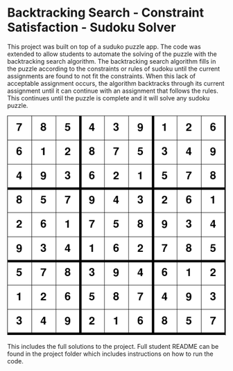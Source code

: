 # Backtracking Search - Constraint Satisfaction - Sudoku Solver

This project was built on top of a suduko puzzle app. The code was extended to allow students to automate the solving of the puzzle with the backtracking search algorithm. The backtracking search algorithm fills in the puzzle according to the constraints or rules of sudoku until the current assignments are found to not fit the constraints. When this lack of acceptable assignment occurs, the algorithm backtracks through its current assignment until it can continue with an assignment that follows the rules. This continues until the puzzle is complete and it will solve any sudoku puzzle.

<div align="center">
<img src="https://github.com/cbeveridge00/Connor_Portfolio/blob/main/Sudoku_Solver/Sudoku/sol1.png" />
</div>

This includes the full solutions to the project. Full student README can be found in the project folder which includes instructions on how to run the code.

